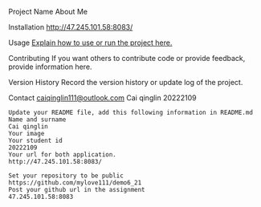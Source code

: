 Project Name
About Me

Installation
http://47.245.101.58:8083/

Usage
[Explain how to use or run the project here.](http://47.245.101.58:8083/)

Contributing
If you want others to contribute code or provide feedback, provide information here.

Version History
Record the version history or update log of the project.

Contact
caiqinglin111@outlook.com
Cai qinglin
20222109

	Update your README file, add this following information in README.md 
	Name and surname
    Cai qinglin
	Your image
	Your student id
    20222109
	Your url for both application.
    http://47.245.101.58:8083/

	Set your repository to be public
    https://github.com/mylove111/demo6_21
	Post your github url in the assignment
    47.245.101.58:8083
